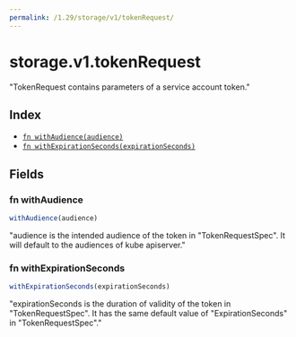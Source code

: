```yaml
---
permalink: /1.29/storage/v1/tokenRequest/
---
```


# storage.v1.tokenRequest

"TokenRequest contains parameters of a service account token."

## Index

* [`fn withAudience(audience)`](#fn-withaudience)
* [`fn withExpirationSeconds(expirationSeconds)`](#fn-withexpirationseconds)

## Fields

### fn withAudience

```ts
withAudience(audience)
```

"audience is the intended audience of the token in \"TokenRequestSpec\". It will default to the audiences of kube apiserver."

### fn withExpirationSeconds

```ts
withExpirationSeconds(expirationSeconds)
```

"expirationSeconds is the duration of validity of the token in \"TokenRequestSpec\". It has the same default value of \"ExpirationSeconds\" in \"TokenRequestSpec\"."